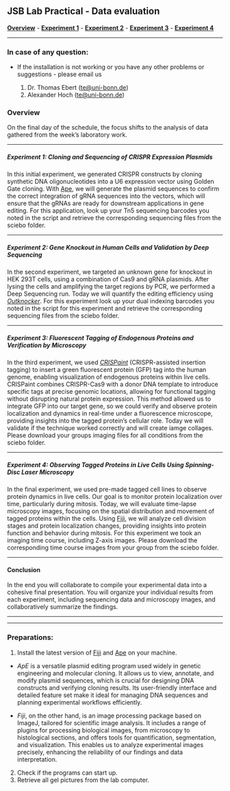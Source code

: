 ## JSB Lab Practical - Data evaluation

[**Overview**](./README.md) - [**Experiment 1**](./exp1.md) - [**Experiment 2**](./exp2.md) - [**Experiment 3**](./exp3.md) - [**Experiment 4**](./exp4.md)

---


### In case of any question:

* If the installation is not working or you have any other problems or suggestions - please email us

    1. Dr. Thomas Ebert (te@uni-bonn.de)
    2. Alexander Hoch (te@uni-bonn.de)


### Overview

On the final day of the schedule, the focus shifts to the analysis of data gathered from the week’s laboratory work. 

---

##### **Experiment 1: Cloning and Sequencing of CRISPR Expression Plasmids**
In this initial experiment, we generated CRISPR constructs by cloning synthetic DNA oligonucleotides into a U6 expression vector using Golden Gate cloning. With [Ape](https://jorgensen.biology.utah.edu/wayned/ape/), we will generate the plasmid sequences to confirm the correct integration of gRNA sequences into the vectors, which will ensure that the gRNAs are ready for downstream applications in gene editing. For this application, look up your Tn5 sequencing barcodes you noted in the script and retrieve the corresponding sequencing files from the sciebo folder.

---

##### **Experiment 2: Gene Knockout in Human Cells and Validation by Deep Sequencing**
In the second experiment, we targeted an unknown gene for knockout in HEK 293T cells, using a combination of Cas9 and gRNA plasmids. After lysing the cells and amplifying the target regions by PCR, we performed a Deep Sequencing run. Today we will quantify the editing efficiency using [*Outknocker*](http://www.outknocker.org/). For this experiment look up your dual indexing barcodes you noted in the script for this experiment and retrieve the corresponding sequencing files from the sciebo folder.


---

##### **Experiment 3: Fluorescent Tagging of Endogenous Proteins and Verification by Microscopy**
In the third experiment, we used [*CRISPaint*](https://www.nature.com/articles/ncomms12338) (CRISPR-assisted insertion tagging) to insert a green fluorescent protein (GFP) tag into the human genome, enabling visualization of endogenous proteins within live cells. CRISPaint combines CRISPR-Cas9 with a donor DNA template to introduce specific tags at precise genomic locations, allowing for functional tagging without disrupting natural protein expression. This method allowed us to integrate GFP into our target gene, so we could verify and observe protein localization and dynamics in real-time under a fluorescence microscope, providing insights into the tagged protein’s cellular role. Today we will validate if the technique worked correctly and will create iamge collages. Please download your groups imaging files for all conditions from the sciebo folder. 

---

##### **Experiment 4: Observing Tagged Proteins in Live Cells Using Spinning-Disc Laser Microscopy**
In the final experiment, we used pre-made tagged cell lines to observe protein dynamics in live cells. Our goal is to monitor protein localization over time, particularly during mitosis. Today, we will evaluate time-lapse microscopy images, focusing on the spatial distribution and movement of tagged proteins within the cells. Using [Fiji](https://fiji.sc/), we will analyze cell division stages and protein localization changes, providing insights into protein function and behavior during mitosis. For this experiment we took an imaging time course, including Z-axis images. Please download the corresponding time course images from your group from the sciebo folder. 

---

#### **Conclusion**
In the end you will collaborate to compile your experimental data into a cohesive final presentation. You will organize your individual results from each experiment, including sequencing data and microscopy images, and collaboratively summarize the findings. 

---

---

### Preparations:

1. Install the latest version of [Fiji](https://fiji.sc/) and [Ape](https://jorgensen.biology.utah.edu/wayned/ape/) on your machine.
  * *ApE* is a versatile plasmid editing program used widely in genetic engineering and molecular cloning. It allows us to view, annotate, and modify plasmid sequences, which is crucial for designing DNA constructs and verifying cloning results. Its user-friendly interface and detailed feature set make it ideal for managing DNA sequences and planning experimental workflows efficiently.

  * *Fiji*, on the other hand, is an image processing package based on ImageJ, tailored for scientific image analysis. It includes a range of plugins for processing biological images, from microscopy to histological sections, and offers tools for quantification, segmentation, and visualization. This enables us to analyze experimental images precisely, enhancing the reliability of our findings and data interpretation.
2. Check if the programs can start up.
3. Retrieve all gel pictures from the lab computer.
